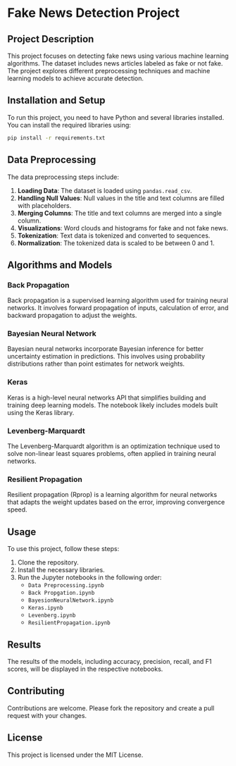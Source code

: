 # Fake News Detection Project

## Project Description
This project focuses on detecting fake news using various machine learning algorithms. The dataset includes news articles labeled as fake or not fake. The project explores different preprocessing techniques and machine learning models to achieve accurate detection.

## Installation and Setup
To run this project, you need to have Python and several libraries installed. You can install the required libraries using:

```sh
pip install -r requirements.txt
```

## Data Preprocessing
The data preprocessing steps include:

1. **Loading Data**: The dataset is loaded using `pandas.read_csv`.
2. **Handling Null Values**: Null values in the title and text columns are filled with placeholders.
3. **Merging Columns**: The title and text columns are merged into a single column.
4. **Visualizations**: Word clouds and histograms for fake and not fake news.
5. **Tokenization**: Text data is tokenized and converted to sequences.
6. **Normalization**: The tokenized data is scaled to be between 0 and 1.

## Algorithms and Models
### Back Propagation
Back propagation is a supervised learning algorithm used for training neural networks. It involves forward propagation of inputs, calculation of error, and backward propagation to adjust the weights.

### Bayesian Neural Network
Bayesian neural networks incorporate Bayesian inference for better uncertainty estimation in predictions. This involves using probability distributions rather than point estimates for network weights.

### Keras
Keras is a high-level neural networks API that simplifies building and training deep learning models. The notebook likely includes models built using the Keras library.

### Levenberg-Marquardt
The Levenberg-Marquardt algorithm is an optimization technique used to solve non-linear least squares problems, often applied in training neural networks.

### Resilient Propagation
Resilient propagation (Rprop) is a learning algorithm for neural networks that adapts the weight updates based on the error, improving convergence speed.

## Usage
To use this project, follow these steps:

1. Clone the repository.
2. Install the necessary libraries.
3. Run the Jupyter notebooks in the following order:
   - `Data Preprocessing.ipynb`
   - `Back Propgation.ipynb`
   - `BayesionNeuralNetwork.ipynb`
   - `Keras.ipynb`
   - `Levenberg.ipynb`
   - `ResilientPropagation.ipynb`

## Results
The results of the models, including accuracy, precision, recall, and F1 scores, will be displayed in the respective notebooks.

## Contributing
Contributions are welcome. Please fork the repository and create a pull request with your changes.

## License
This project is licensed under the MIT License.
